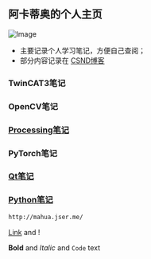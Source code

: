 ## 阿卡蒂奥的个人主页
![Image](https://avatar.csdnimg.cn/5/D/3/1_akadiao.jpg)

* 主要记录个人学习笔记，方便自己查阅；
* 部分内容记录在 [CSND博客](https://blog.csdn.net/akadiao)




### TwinCAT3笔记

### OpenCV笔记

### [Processing笔记](https://github.com/akadiao/akadiao.github.com/blob/main/ProcessingNotes.md)

### PyTorch笔记


### [Qt笔记](https://github.com/akadiao/akadiao.github.com/blob/main/QtNotes.md)

### [Python笔记](https://github.com/akadiao/akadiao.github.com/blob/main/pythonFile.md)


```markdown
http://mahua.jser.me/
```
[Link](url) and !


**Bold** and _Italic_ and `Code` text


